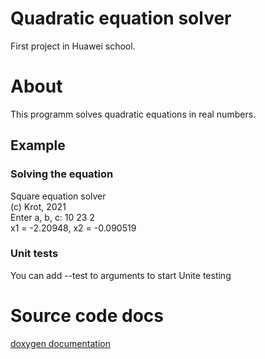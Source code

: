 # Quadratic equation solver
First project in Huawei school.

# About 
This programm solves quadratic equations in real numbers.

## Example
### Solving the equation
Square equation solver\
(c) Krot, 2021\
Enter a, b, c: 10 23 2\
x1 = -2.20948, x2 = -0.090519

### Unit tests
You can add --test to arguments to start Unite testing

# Source code docs
[doxygen documentation](https://andy-messer.github.io/quadratic-equation/)
